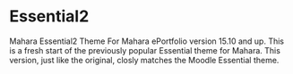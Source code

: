 # Essential2
Mahara Essential2 Theme
For Mahara ePortfolio version 15.10 and up. This is a fresh start of the previously popular Essential theme for Mahara. This version, just like the original, closly matches the Moodle Essential theme. 
